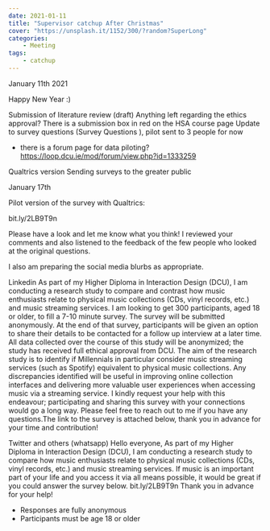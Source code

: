 ```yaml
---
date: 2021-01-11
title: "Supervisor catchup After Christmas"
cover: "https://unsplash.it/1152/300/?random?SuperLong"
categories: 
    - Meeting
tags:
    - catchup
---
```


January 11th 2021

Happy New Year :)

Submission of literature review (draft)
Anything left regarding the ethics approval? There is a submission box in red on the HSA course page
Update to survey questions (Survey Questions ), pilot sent to 3 people for now 
- there is a forum page for data piloting?
https://loop.dcu.ie/mod/forum/view.php?id=1333259

Qualtrics version
Sending surveys to the greater public

January 17th

Pilot version of the survey with Qualtrics: 

bit.ly/2LB9T9n

Please have a look and let me know what you think!
I reviewed your comments and also listened to the feedback of the few people who looked at the original questions.

I also am preparing the social media blurbs as appropriate.

Linkedin
As part of my Higher Diploma in Interaction Design (DCU), I am conducting a research study to compare and contrast how music enthusiasts relate to physical music collections (CDs, vinyl records, etc.) and music streaming services. 
I am looking to get 300 participants, aged 18 or older, to fill a 7-10 minute survey. The survey will be submitted anonymously. At the end of that survey, participants will be given an option to share their details to be contacted for a follow up interview at a later time. 
All data collected over the course of this study will be anonymized; the study has received full ethical approval from DCU. The aim of the research study is to identify if Millennials in particular consider music streaming services (such as Spotify) equivalent to physical music collections. Any discrepancies identified will be useful in improving online collection interfaces and delivering more valuable user experiences when accessing music via a streaming service.
I kindly request your help with this endeavour; participating and sharing this survey with your connections would go a long way. Please feel free to reach out to me if you have any questions.The link to the survey is attached below, thank you in advance for your time and contribution!

Twitter and others (whatsapp)
Hello everyone,
As part of my Higher Diploma in Interaction Design (DCU), I am conducting a research study to compare how music enthusiasts relate to physical music collections (CDs, vinyl records, etc.) and music streaming services. 
If music is an important part of your life and you access it via all means possible, it would be great if you could answer the survey below.
bit.ly/2LB9T9n
Thank you in advance for your help!
* Responses are fully anonymous
* Participants must be age 18 or older